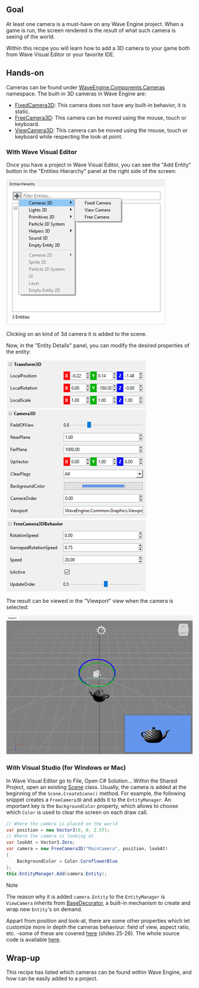 ## Goal

At least one camera is a must-have on any Wave Engine project. When a game is run, the screen rendered is the result of what such camera is seeing of the world.

Within this recipe you will learn how to add a 3D camera to your game both from Wave Visual Editor or your favorite IDE.

## Hands-on

Cameras can be found under [WaveEngine.Components.Cameras](xref:WaveEngine.Components.Cameras) namespace. The built-in 3D cameras in Wave Engine are:
  * [FixedCamera3D](xref:WaveEngine.Components.Cameras.FixedCamera3D): This camera does not have any built-in behavior, it is static.
  * [FreeCamera3D](xref:WaveEngine.Components.Cameras.FreeCamera3D): This camera can be moved using the mouse, touch or keyboard.
  * [ViewCamera3D](xref:WaveEngine.Components.Cameras.ViewCamera3D): This camera can be moved using the mouse, touch or keyboard while respecting the look-at point. 

### With Wave Visual Editor

Once you have a project in Wave Visual Editor, you can see the "Add Entity" button in the "Entities Hierarchy" panel at the right side of the screen:

![](images/Camera3D/Creating.png)

Clicking on an kind of 3d camera it is added to the scene.

Now, in the "Entity Details" panel, you can modify the desired properties of the entity:

![](images/Camera3D/Properties1.png)
![](images/Camera3D/Properties2.png)
![](images/Camera3D/Properties3.png)

The result can be viewed in the "Viewport" view when the camera is selected:

![](images/Camera3D/Viewport.png)

### With Visual Studio (for Windows or Mac)

In Wave Visual Editor go to File, Open C# Solution... Within the Shared Project, open an existing [Scene](xref:WaveEngine.Framework.Scene) class. Usually, the camera is added at the beginning of the `Scene.CreateScene()` method. For example, the following snippet creates a `FreeCamera3D` and adds it to the `EntityManager`. An important key is the `BackgroundColor` property, which allows to choose which `Color` is used to clear the screen on each draw call.

```c#
// Where the camera is placed on the world
var position = new Vector3(0, 0, 2.5f);
// Where the camera is looking at
var lookAt = Vector3.Zero;
var camera = new FreeCamera3D("MainCamera", position, lookAt)
{
    BackgroundColor = Color.CornflowerBlue
};
this.EntityManager.Add(camera.Entity);
```

> [!Note] 
> The reason why it is added `camera.Entity` to the `EntityManager` is `ViewCamera` inherits from [BaseDecorator](xref:WaveEngine.Framework.BaseDecorator), a built-in mechanism to create and wrap new `Entity`'s on demand.

Appart from position and look-at, there are some other properties which let customize more in depth the cameras behaviour: field of view, aspect ratio, etc. -some of these are covered [here](http://www.slideshare.net/waveengineteam/waveengine-3d-components) (slides 25-26). The whole source code is available [here](https://github.com/WaveEngine/Components/tree/master/Cameras).

## Wrap-up

This recipe has listed which cameras can be found within Wave Engine, and how can be easily added to a project.